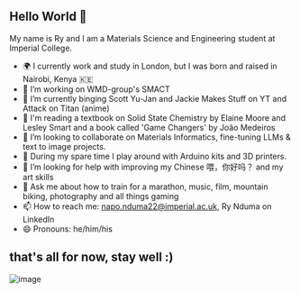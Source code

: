 ## Hello World 👋

My name is Ry and I am a Materials Science and Engineering student at Imperial College.
- 🌍 I currently work and study in London, but I was born and raised in Nairobi, Kenya 🇰🇪
- 🔭 I’m working on WMD-group's SMACT 
- 🌱 I’m currently binging Scott Yu-Jan and Jackie Makes Stuff on YT and Attack on Titan (anime)
- 📜 I'm reading a textbook on Solid State Chemistry by Elaine Moore and Lesley Smart and a book called 'Game Changers' by João Medeiros
- 👯 I’m looking to collaborate on Materials Informatics, fine-tuning LLMs & text to image projects.
- 🛝 During my spare time I play around with Arduino kits and 3D printers.
- 🤔 I’m looking for help with improving my Chinese 喂，你好吗？ and my art skills
- 💬 Ask me about how to train for a marathon, music, film, mountain biking, photography and all things gaming
- 📫 How to reach me: napo.nduma22@imperial.ac.uk, Ry Nduma on LinkedIn
- 😄 Pronouns: he/him/his
## that's all for now, stay well :)
![image](https://imgs.xkcd.com/comics/impostor_syndrome.png)
